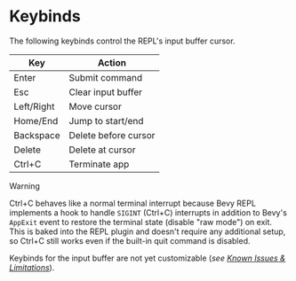 # Keybinds

The following keybinds control the REPL's input buffer cursor.

| Key | Action |
| --- | --- |
| Enter | Submit command |
| Esc | Clear input buffer |
| Left/Right | Move cursor |
| Home/End | Jump to start/end |
| Backspace | Delete before cursor |
| Delete | Delete at cursor |
| Ctrl+C | Terminate app |

> [!WARNING]
> Ctrl+C behaves like a normal terminal interrupt because Bevy REPL
> implements a hook to handle `SIGINT` (Ctrl+C) interrupts in addition to Bevy's
> `AppExit` event to restore the terminal state (disable "raw mode") on exit. This
> is baked into the REPL plugin and doesn't require any additional setup, so
> Ctrl+C still works even if the built-in quit command is disabled.

Keybinds for the input buffer are not yet customizable (_see
[Known Issues & Limitations](../dev/known_issues.md)_).

